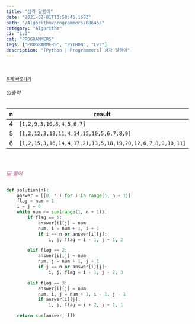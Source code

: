 ```yaml
---
title: "삼각 달팽이"
date: "2021-02-01T13:58:46.169Z"
path: "/Algorithm/programmers/68645/"
category: "Algorithm"
ci: "Lv2"
cat: "PROGRAMMERS"
tags: ["PROGRAMMERS", "PYTHON", "Lv2"]
description: "[Python | Programmers] 삼각 달팽이"
---
```


<br />

<a href="https://programmers.co.kr/learn/courses/30/lessons/68645"><small>문제 바로가기</small></a>

###### 입출력

| n    | result                                                    |
| ---- | --------------------------------------------------------- |
| 4    | `[1,2,9,3,10,8,4,5,6,7]`                                  |
| 5    | `[1,2,12,3,13,11,4,14,15,10,5,6,7,8,9]`                   |
| 6    | `[1,2,15,3,16,14,4,17,21,13,5,18,19,20,12,6,7,8,9,10,11]` |

<br />

##### <h5 style="color:#C587AE;">💻 풀이</h5>

```python
def solution(n):
    answer = [[0] * i for i in range(1, n + 1)]
    flag = num = 1
    i = j = 0
    while num <= sum(range(1, n + 1)):
        if flag == 1:
            answer[i][j] = num
            num, i = num + 1, i + 1
            if i == n or answer[i][j]:
                i, j, flag = i - 1, j + 1, 2

        elif flag == 2:
            answer[i][j] = num
            num, j = num + 1, j + 1
            if j == n or answer[i][j]:
                i, j, flag = i - 1, j - 2, 3

        elif flag == 3:
            answer[i][j] = num
            num, i, j = num + 1, i - 1, j - 1
            if answer[i][j]:
                i, j, flag = i + 2, j + 1, 1

    return sum(answer, [])
```

<br />

